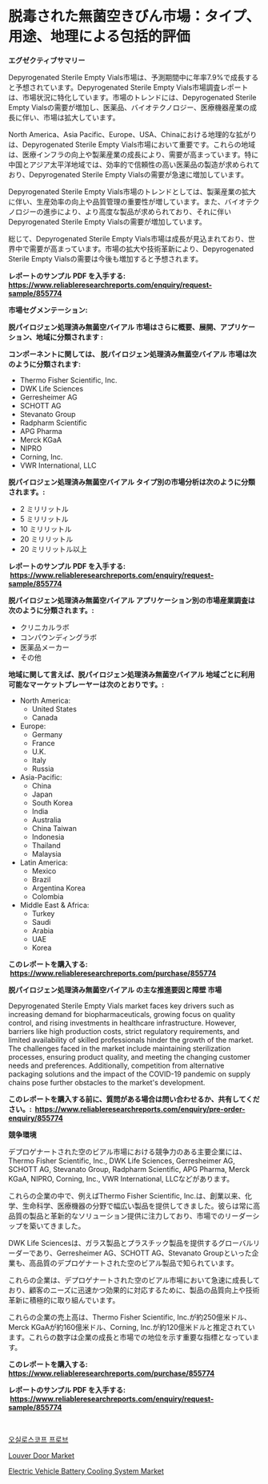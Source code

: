 <p><h1>脱毒された無菌空きびん市場：タイプ、用途、地理による包括的評価</h1></p><p><strong>エグゼクティブサマリー</strong></p>
<p><p>Depyrogenated Sterile Empty Vials市場は、予測期間中に年率7.9%で成長すると予想されています。Depyrogenated Sterile Empty Vials市場調査レポートは、市場状況に特化しています。市場のトレンドには、Depyrogenated Sterile Empty Vialsの需要が増加し、医薬品、バイオテクノロジー、医療機器産業の成長に伴い、市場は拡大しています。</p><p>North America、Asia Pacific、Europe、USA、Chinaにおける地理的な拡がりは、Depyrogenated Sterile Empty Vials市場において重要です。これらの地域は、医療インフラの向上や製薬産業の成長により、需要が高まっています。特に中国とアジア太平洋地域では、効率的で信頼性の高い医薬品の製造が求められており、Depyrogenated Sterile Empty Vialsの需要が急速に増加しています。</p><p>Depyrogenated Sterile Empty Vials市場のトレンドとしては、製薬産業の拡大に伴い、生産効率の向上や品質管理の重要性が増しています。また、バイオテクノロジーの進歩により、より高度な製品が求められており、それに伴いDepyrogenated Sterile Empty Vialsの需要が増加しています。</p><p>総じて、Depyrogenated Sterile Empty Vials市場は成長が見込まれており、世界中で需要が高まっています。市場の拡大や技術革新により、Depyrogenated Sterile Empty Vialsの需要は今後も増加すると予想されます。</p></p>
<p><strong>レポートのサンプル PDF を入手する: <a href="https://www.reliableresearchreports.com/enquiry/request-sample/855774">https://www.reliableresearchreports.com/enquiry/request-sample/855774</a></strong></p>
<p><strong>市場セグメンテーション:</strong></p>
<p><strong> 脱パイロジェン処理済み無菌空バイアル 市場はさらに概要、展開、アプリケーション、地域に分類されます :</strong></p>
<p><strong>コンポーネントに関しては、 脱パイロジェン処理済み無菌空バイアル 市場は次のように分類されます: &nbsp;</strong></p>
<p><ul><li>Thermo Fisher Scientific, Inc.</li><li>DWK Life Sciences</li><li>Gerresheimer AG</li><li>SCHOTT AG</li><li>Stevanato Group</li><li>Radpharm Scientific</li><li>APG Pharma</li><li>Merck KGaA</li><li>NIPRO</li><li>Corning, Inc.</li><li>VWR International, LLC</li></ul></p>
<p><strong> 脱パイロジェン処理済み無菌空バイアル タイプ別の市場分析は次のように分類されます。:</strong></p>
<p><ul><li>2 ミリリットル</li><li>5 ミリリットル</li><li>10 ミリリットル</li><li>20 ミリリットル</li><li>20 ミリリットル以上</li></ul></p>
<p><strong>レポートのサンプル PDF を入手する: &nbsp;<a href="https://www.reliableresearchreports.com/enquiry/request-sample/855774">https://www.reliableresearchreports.com/enquiry/request-sample/855774</a></strong></p>
<p><strong> 脱パイロジェン処理済み無菌空バイアル アプリケーション別の市場産業調査は次のように分類されます。:</strong></p>
<p><ul><li>クリニカルラボ</li><li>コンパウンディングラボ</li><li>医薬品メーカー</li><li>その他</li></ul></p>
<p><strong>地域に関して言えば、脱パイロジェン処理済み無菌空バイアル 地域ごとに利用可能なマーケットプレーヤーは次のとおりです。:</strong></p>
<p><ul>
    <li>
        North America:
        <ul>
            <li>United States</li>
            <li>Canada</li>
        </ul>
    </li>
    <li>
        Europe:
        <ul>
            <li>Germany</li>
            <li>France</li>
            <li>U.K.</li>
            <li>Italy</li>
            <li>Russia</li>
        </ul>
    </li>
    <li>
        Asia-Pacific:
        <ul>
            <li>China</li>
            <li>Japan</li>
            <li>South Korea</li>
            <li>India</li>
            <li>Australia</li>
            <li>China Taiwan</li>
            <li>Indonesia</li>
            <li>Thailand</li>
            <li>Malaysia</li>
        </ul>
    </li>
    <li>
        Latin America:
        <ul>
            <li>Mexico</li>
            <li>Brazil</li>
            <li>Argentina Korea</li>
            <li>Colombia</li>
        </ul>
    </li>
    <li>
        Middle East & Africa:
        <ul>
            <li>Turkey</li>
            <li>Saudi</li>
            <li>Arabia</li>
            <li>UAE</li>
            <li>Korea</li>
        </ul>
    </li>
    </ul></p>
<p><strong>このレポートを購入する: &nbsp;<a href="https://www.reliableresearchreports.com/purchase/855774">https://www.reliableresearchreports.com/purchase/855774</a></strong></p>
<p><strong>脱パイロジェン処理済み無菌空バイアル の主な推進要因と障壁 市場</strong></p>
<p><p>Depyrogenated Sterile Empty Vials market faces key drivers such as increasing demand for biopharmaceuticals, growing focus on quality control, and rising investments in healthcare infrastructure. However, barriers like high production costs, strict regulatory requirements, and limited availability of skilled professionals hinder the growth of the market. The challenges faced in the market include maintaining sterilization processes, ensuring product quality, and meeting the changing customer needs and preferences. Additionally, competition from alternative packaging solutions and the impact of the COVID-19 pandemic on supply chains pose further obstacles to the market's development.</p></p>
<p><strong>このレポートを購入する前に、質問がある場合は問い合わせるか、共有してください。:&nbsp; <a href="https://www.reliableresearchreports.com/enquiry/pre-order-enquiry/855774">https://www.reliableresearchreports.com/enquiry/pre-order-enquiry/855774</a></strong></p>
<p><strong>競争環境</strong></p>
<p><p>デプロゲナートされた空のビアル市場における競争力のある主要企業には、Thermo Fisher Scientific, Inc., DWK Life Sciences, Gerresheimer AG, SCHOTT AG, Stevanato Group, Radpharm Scientific, APG Pharma, Merck KGaA, NIPRO, Corning, Inc., VWR International, LLCなどがあります。</p><p>これらの企業の中で、例えばThermo Fisher Scientific, Inc.は、創業以来、化学、生命科学、医療機器の分野で幅広い製品を提供してきました。彼らは常に高品質の製品と革新的なソリューション提供に注力しており、市場でのリーダーシップを築いてきました。</p><p>DWK Life Sciencesは、ガラス製品とプラスチック製品を提供するグローバルリーダーであり、Gerresheimer AG、SCHOTT AG、Stevanato Groupといった企業も、高品質のデプロゲナートされた空のビアル製品で知られています。</p><p>これらの企業は、デプロゲナートされた空のビアル市場において急速に成長しており、顧客のニーズに迅速かつ効果的に対応するために、製品の品質向上や技術革新に積極的に取り組んでいます。</p><p>これらの企業の売上高は、Thermo Fisher Scientific, Inc.が約250億米ドル、Merck KGaAが約160億米ドル、Corning, Inc.が約120億米ドルと推定されています。これらの数字は企業の成長と市場での地位を示す重要な指標となっています。</p></p>
<p><strong>このレポートを購入する: &nbsp; <a href="https://www.reliableresearchreports.com/purchase/855774">https://www.reliableresearchreports.com/purchase/855774</a></strong></p>
<p><strong>レポートのサンプル PDF を入手する: &nbsp;<a href="https://www.reliableresearchreports.com/enquiry/request-sample/855774">https://www.reliableresearchreports.com/enquiry/request-sample/855774</a></strong><strong></strong></p>
<p>&nbsp;</p>
<p><p><a href="https://medium.com/@kenyonjohns/%EC%98%A4%EC%8B%A4%EB%A1%9C%EC%8A%A4%EC%BD%94%ED%94%84-%ED%94%84%EB%A1%9C%EB%B8%8C-%EC%8B%9C%EC%9E%A5-%EB%B3%B4%EA%B3%A0%EC%84%9C%EB%8A%94-%EC%9D%B4-%EC%8B%9C%EC%9E%A5%EC%9D%98-%EC%B5%9C%EC%8B%A0-%ED%8A%B8%EB%A0%8C%EB%93%9C%EC%99%80-%EC%84%B1%EC%9E%A5-%EA%B0%80%EB%8A%A5%EC%84%B1%EC%9D%84-%EB%B0%9D%ED%98%80%EC%A4%8D%EB%8B%88%EB%8B%A4-dfc276e850eb">오실로스코프 프로브</a></p><p><a href="https://github.com/Angelnienowdseej3e45z3p8c/Market-Research-Report-List-1/blob/main/louver-door-market.md">Louver Door Market</a></p><p><a href="https://extreme-scabiosa-c81.notion.site/Electric-Vehicle-Battery-Cooling-System-Market-Provides-a-Comprehensive-Analysis-Including-a-Macro-O-bf8d9d9e3ce64320815ed41e63dab5be">Electric Vehicle Battery Cooling System Market</a></p></p>